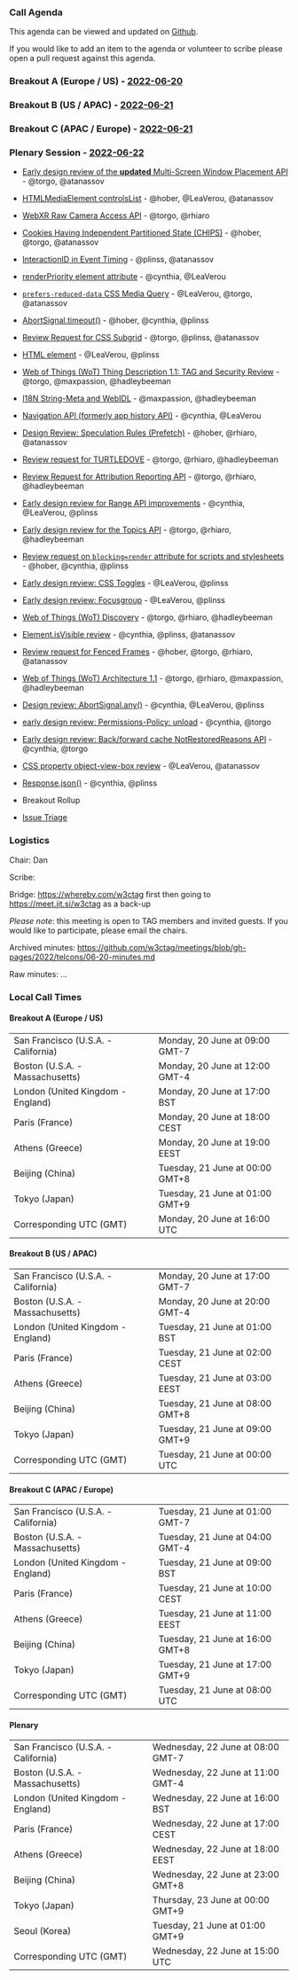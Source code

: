 ### Call Agenda

This agenda can be viewed and updated on [Github](https://github.com/w3ctag/meetings/blob/gh-pages/2022/telcons/06-20-agenda.md).

If you would like to add an item to the agenda or volunteer to scribe please open a pull request against this agenda.

### Breakout A (Europe / US) - [2022-06-20](https://www.timeanddate.com/worldclock/converter.html?iso=20220620T160000&p1=224&p2=43&p3=136&p4=195&p5=26&p6=33&p7=248&p8=235)

### Breakout B (US / APAC) - [2022-06-21](https://www.timeanddate.com/worldclock/converter.html?iso=20220621T000000&p1=224&p2=43&p3=136&p4=195&p5=26&p6=33&p7=248&p8=235)

### Breakout C (APAC / Europe) - [2022-06-21](https://www.timeanddate.com/worldclock/converter.html?iso=20220621T080000&p1=224&p2=43&p3=136&p4=195&p5=26&p6=33&p7=248&p8=235)

### Plenary Session - [2022-06-22](https://www.timeanddate.com/worldclock/converter.html?iso=20220622T150000&p1=224&p2=43&p3=136&p4=195&p5=26&p6=33&p7=248&p8=235)

* [Early design review of the **updated** Multi-Screen Window Placement API](https://github.com/w3ctag/design-reviews/issues/602) - @torgo, @atanassov
* [HTMLMediaElement controlsList](https://github.com/w3ctag/design-reviews/issues/643) - @hober, @LeaVerou, @atanassov
* [WebXR Raw Camera Access API](https://github.com/w3ctag/design-reviews/issues/652) - @torgo, @rhiaro
* [Cookies Having Independent Partitioned State (CHIPS)](https://github.com/w3ctag/design-reviews/issues/654) - @hober, @torgo, @atanassov
* [InteractionID in Event Timing](https://github.com/w3ctag/design-reviews/issues/670) - @plinss, @atanassov
* [renderPriority element attribute](https://github.com/w3ctag/design-reviews/issues/676) - @cynthia, @LeaVerou
* [`prefers-reduced-data` CSS Media Query](https://github.com/w3ctag/design-reviews/issues/705) - @LeaVerou, @torgo, @atanassov
* [AbortSignal.timeout()](https://github.com/w3ctag/design-reviews/issues/711) - @hober, @cynthia, @plinss
* [Review Request for CSS Subgrid](https://github.com/w3ctag/design-reviews/issues/712) - @torgo, @plinss, @atanassov
* [<search> HTML element](https://github.com/w3ctag/design-reviews/issues/714) - @LeaVerou, @plinss
* [Web of Things (WoT) Thing Description 1.1: TAG and Security Review](https://github.com/w3ctag/design-reviews/issues/715) - @torgo, @maxpassion, @hadleybeeman
* [I18N String-Meta and WebIDL](https://github.com/w3ctag/design-reviews/issues/716) - @maxpassion, @hadleybeeman
* [Navigation API (formerly app history API)](https://github.com/w3ctag/design-reviews/issues/717) - @cynthia, @LeaVerou
* [Design Review: Speculation Rules (Prefetch)](https://github.com/w3ctag/design-reviews/issues/721) - @hober, @rhiaro, @atanassov
* [Review request for TURTLEDOVE](https://github.com/w3ctag/design-reviews/issues/723) - @torgo, @rhiaro, @hadleybeeman
* [Review Request for Attribution Reporting API](https://github.com/w3ctag/design-reviews/issues/724) - @torgo, @rhiaro, @hadleybeeman
* [Early design review for Range API improvements](https://github.com/w3ctag/design-reviews/issues/725) - @cynthia, @LeaVerou, @plinss
* [Early design review for the Topics API](https://github.com/w3ctag/design-reviews/issues/726) - @torgo, @rhiaro, @hadleybeeman
* [Review request on `blocking=render` attribute for scripts and stylesheets](https://github.com/w3ctag/design-reviews/issues/727) - @hober, @cynthia, @plinss
* [Early design review: CSS Toggles](https://github.com/w3ctag/design-reviews/issues/730) - @LeaVerou, @plinss
* [Early design review: Focusgroup](https://github.com/w3ctag/design-reviews/issues/732) - @LeaVerou, @plinss
* [Web of Things (WoT) Discovery](https://github.com/w3ctag/design-reviews/issues/733) - @torgo, @rhiaro, @hadleybeeman
* [Element.isVisible review](https://github.com/w3ctag/design-reviews/issues/734) - @cynthia, @plinss, @atanassov
* [Review request for Fenced Frames](https://github.com/w3ctag/design-reviews/issues/735) - @hober, @torgo, @rhiaro, @atanassov
* [Web of Things (WoT) Architecture 1.1](https://github.com/w3ctag/design-reviews/issues/736) - @torgo, @rhiaro, @maxpassion, @hadleybeeman
* [Design review: AbortSignal.any()](https://github.com/w3ctag/design-reviews/issues/737) - @cynthia, @LeaVerou, @plinss
* [early design review: Permissions-Policy: unload](https://github.com/w3ctag/design-reviews/issues/738) - @cynthia, @torgo
* [Early design review: Back/forward cache NotRestoredReasons API](https://github.com/w3ctag/design-reviews/issues/739) - @cynthia, @torgo
* [CSS property object-view-box review](https://github.com/w3ctag/design-reviews/issues/740) - @LeaVerou, @atanassov
* [Response.json()](https://github.com/w3ctag/design-reviews/issues/741) - @cynthia, @plinss

* Breakout Rollup
* [Issue Triage](https://github.com/w3ctag/design-reviews/issues?q=is%3Aissue+is%3Aopen+label%3A%22Progress%3A+untriaged%22)

### Logistics

Chair: Dan

Scribe:

Bridge: https://whereby.com/w3ctag first then going to https://meet.jit.si/w3ctag as a back-up

*Please note*: this meeting is open to TAG members and invited guests. If you would like to participate, please email the chairs.

Archived minutes: https://github.com/w3ctag/meetings/blob/gh-pages/2022/telcons/06-20-minutes.md

Raw minutes: ...


### Local Call Times

#### Breakout A (Europe / US)

<table>
<tr><td> San Francisco (U.S.A. - California) <td> Monday, 20 June at 09:00 GMT-7</td></tr>
<tr><td> Boston (U.S.A. - Massachusetts) <td> Monday, 20 June at 12:00 GMT-4</td></tr>
<tr><td> London (United Kingdom - England) <td> Monday, 20 June at 17:00 BST</td></tr>
<tr><td> Paris (France) <td> Monday, 20 June at 18:00 CEST</td></tr>
<tr><td> Athens (Greece) <td> Monday, 20 June at 19:00 EEST</td></tr>
<tr><td> Beijing (China) <td> Tuesday, 21 June at 00:00 GMT+8</td></tr>
<tr><td> Tokyo (Japan) <td> Tuesday, 21 June at 01:00 GMT+9</td></tr>
<tr><td> Corresponding UTC (GMT) <td> Monday, 20 June at 16:00 UTC</td></tr>
</table>

#### Breakout B (US / APAC)

<table>
<tr><td> San Francisco (U.S.A. - California) <td> Monday, 20 June at 17:00 GMT-7</td></tr>
<tr><td> Boston (U.S.A. - Massachusetts) <td> Monday, 20 June at 20:00 GMT-4</td></tr>
<tr><td> London (United Kingdom - England) <td> Tuesday, 21 June at 01:00 BST</td></tr>
<tr><td> Paris (France) <td> Tuesday, 21 June at 02:00 CEST</td></tr>
<tr><td> Athens (Greece) <td> Tuesday, 21 June at 03:00 EEST</td></tr>
<tr><td> Beijing (China) <td> Tuesday, 21 June at 08:00 GMT+8</td></tr>
<tr><td> Tokyo (Japan) <td> Tuesday, 21 June at 09:00 GMT+9</td></tr>
<tr><td> Corresponding UTC (GMT) <td> Tuesday, 21 June at 00:00 UTC</td></tr>
</table>

#### Breakout C (APAC / Europe)

<table>
<tr><td> San Francisco (U.S.A. - California) <td> Tuesday, 21 June at 01:00 GMT-7</td></tr>
<tr><td> Boston (U.S.A. - Massachusetts) <td> Tuesday, 21 June at 04:00 GMT-4</td></tr>
<tr><td> London (United Kingdom - England) <td> Tuesday, 21 June at 09:00 BST</td></tr>
<tr><td> Paris (France) <td> Tuesday, 21 June at 10:00 CEST</td></tr>
<tr><td> Athens (Greece) <td> Tuesday, 21 June at 11:00 EEST</td></tr>
<tr><td> Beijing (China) <td> Tuesday, 21 June at 16:00 GMT+8</td></tr>
<tr><td> Tokyo (Japan) <td> Tuesday, 21 June at 17:00 GMT+9</td></tr>
<tr><td> Corresponding UTC (GMT) <td> Tuesday, 21 June at 08:00 UTC</td></tr>
</table>

#### Plenary

<table>
<tr><td> San Francisco (U.S.A. - California) <td> Wednesday, 22 June at 08:00 GMT-7</td></tr>
<tr><td> Boston (U.S.A. - Massachusetts) <td> Wednesday, 22 June at 11:00 GMT-4</td></tr>
<tr><td> London (United Kingdom - England) <td> Wednesday, 22 June at 16:00 BST</td></tr>
<tr><td> Paris (France) <td> Wednesday, 22 June at 17:00 CEST</td></tr>
<tr><td> Athens (Greece) <td> Wednesday, 22 June at 18:00 EEST</td></tr>
<tr><td> Beijing (China) <td> Wednesday, 22 June at 23:00 GMT+8</td></tr>
<tr><td> Tokyo (Japan) <td> Thursday, 23 June at 00:00 GMT+9</td></tr>
<tr><td> Seoul (Korea) <td> Tuesday, 21 June at 01:00 GMT+9</td></tr>
<tr><td> Corresponding UTC (GMT) <td> Wednesday, 22 June at 15:00 UTC</td></tr>
</table>
